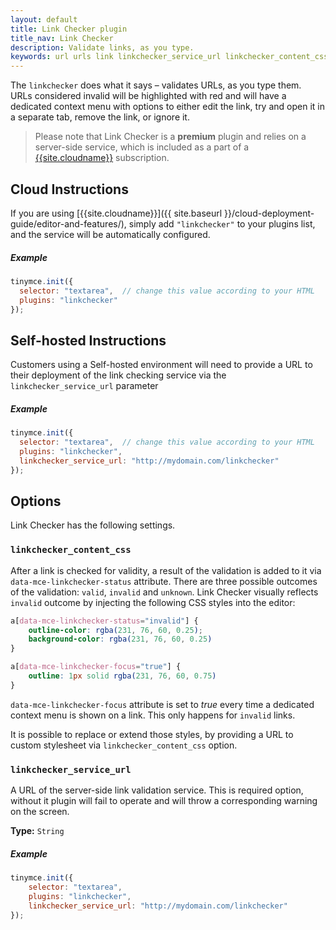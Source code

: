```yaml
---
layout: default
title: Link Checker plugin
title_nav: Link Checker
description: Validate links, as you type.
keywords: url urls link linkchecker_service_url linkchecker_content_css
---
```


The `linkchecker` does what it says &ndash; validates URLs, as you type them. URLs considered invalid will be highlighted with red and will have a dedicated context menu with options to either edit the link, try and open it in a separate tab, remove the link, or ignore it.

> Please note that Link Checker is a **premium** plugin and relies on a server-side service, which is included as a part of a [{{site.cloudname}}](https://www.tinymce.com/pricing/) subscription.


## Cloud Instructions

If you are using [{{site.cloudname}}]({{ site.baseurl }}/cloud-deployment-guide/editor-and-features/), simply add `"linkchecker"` to your plugins list, and the service will be automatically configured.

##### Example

```js
tinymce.init({
  selector: "textarea",  // change this value according to your HTML
  plugins: "linkchecker"
});
```

## Self-hosted Instructions

Customers using a Self-hosted environment will need to provide a URL to their deployment of the link checking service via the `linkchecker_service_url` parameter

##### Example

```js
tinymce.init({
  selector: "textarea",  // change this value according to your HTML
  plugins: "linkchecker",
  linkchecker_service_url: "http://mydomain.com/linkchecker"
});
```

## Options

Link Checker has the following settings.

### `linkchecker_content_css`

After a link is checked for validity, a result of the validation is added to it via `data-mce-linkchecker-status` attribute. There are three possible outcomes of the validation: `valid`, `invalid` and `unknown`. Link Checker visually reflects `invalid` outcome by injecting the following CSS styles into the editor:

```css
a[data-mce-linkchecker-status="invalid"] {
    outline-color: rgba(231, 76, 60, 0.25);
    background-color: rgba(231, 76, 60, 0.25)
}

a[data-mce-linkchecker-focus="true"] {
    outline: 1px solid rgba(231, 76, 60, 0.75)
}
```

`data-mce-linkchecker-focus` attribute is set to *true* every time a dedicated context menu is shown on a link. This only happens for `invalid` links.

It is possible to replace or extend those styles, by providing a URL to custom stylesheet via `linkchecker_content_css` option.


### `linkchecker_service_url`

A URL of the server-side link validation service. This is required option, without it plugin will fail to operate and will throw a corresponding warning on the screen.

**Type:** `String`

##### Example

```js
tinymce.init({
    selector: "textarea",
    plugins: "linkchecker",
    linkchecker_service_url: "http://mydomain.com/linkchecker"
});
```
